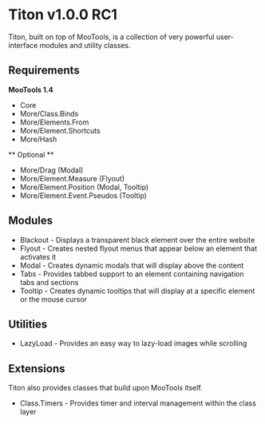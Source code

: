 # Titon v1.0.0 RC1 #

Titon, built on top of MooTools, is a collection of very powerful user-interface modules and utility classes.

## Requirements ##

**MooTools 1.4**
* Core
* More/Class.Binds
* More/Elements.From
* More/Element.Shortcuts
* More/Hash

** Optional **
* More/Drag (Modal)
* More/Element.Measure (Flyout)
* More/Element.Position (Modal, Tooltip)
* More/Element.Event.Pseudos (Tooltip)

## Modules ##

* Blackout - Displays a transparent black element over the entire website
* Flyout - Creates nested flyout menus that appear below an element that activates it
* Modal - Creates dynamic modals that will display above the content
* Tabs - Provides tabbed support to an element containing navigation tabs and sections
* Tooltip - Creates dynamic tooltips that will display at a specific element or the mouse cursor

## Utilities ##

* LazyLoad - Provides an easy way to lazy-load images while scrolling

## Extensions ##

Titon also provides classes that build upon MooTools itself.

* Class.Timers - Provides timer and interval management within the class layer